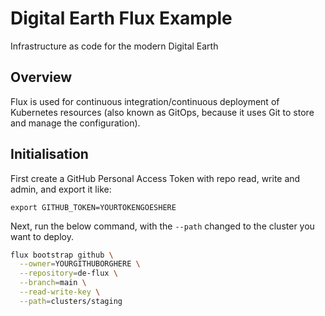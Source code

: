 # Digital Earth Flux Example

Infrastructure as code for the modern Digital Earth

## Overview

Flux is used for continuous integration/continuous deployment
of Kubernetes resources (also known as GitOps, because it uses
Git to store and manage the configuration).

## Initialisation

First create a GitHub Personal Access Token with repo read, write
and admin, and export it like:

`export GITHUB_TOKEN=YOURTOKENGOESHERE`

Next, run the below command, with the `--path` changed to the cluster
you want to deploy.

```bash
flux bootstrap github \
  --owner=YOURGITHUBORGHERE \
  --repository=de-flux \
  --branch=main \
  --read-write-key \
  --path=clusters/staging 
```
